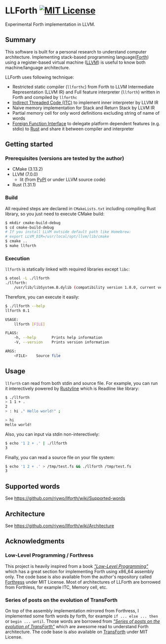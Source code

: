 # LLForth [![MIT License](https://img.shields.io/badge/license-MIT-blue.svg)](https://github.com/riywo/llforth/blob/master/LICENSE.txt)
Experimental Forth implementation in LLVM.

## Summary
This software is built for a personal research to understand computer architecture. Implementing stack-based programming language([Forth](https://en.wikipedia.org/wiki/Forth_(programming_language))) using a register-based virtual machine ([LLVM](https://en.wikipedia.org/wiki/LLVM)) is useful to know both machine/language architecture.

LLForth uses following technique:

- Restricted static compiler (`llforthc`) from Forth to LLVM Intermediate Representation (LLVM IR) and Full feature interpreter (`llforth`) written in Forth and compiled by `llforthc`
- [Indirect Threaded Code (ITC)](https://en.wikipedia.org/wiki/Threaded_code#Indirect_threading) to implement inner interpreter by LLVM IR
- Naive memory implementation for Stack and Return Stack by LLVM IR
- Partial memory cell for only word definitions excluding string of name of words
- [Foreign Function Interface](https://en.wikipedia.org/wiki/Foreign_function_interface) to delegate platform dependent features (e.g. stdio) to [Rust](https://www.rust-lang.org/) and share it between compiler and interpreter

## Getting started

### Prerequisites (versions are tested by the author)
- CMake (3.13.2)
- LLVM (7.0.0)
    - lit (from [PyPI](https://pypi.org/project/lit/) or under LLVM source code)
- Rust (1.31.1)

### Build
All required steps are declared in `CMakeLists.txt` including compiling Rust library, so you just need to execute CMake build:

```sh
$ mkdir cmake-build-debug
$ cd cmake-build-debug
# If you install LLVM outside default path like Homebrew:
# export LLVM_DIR=/usr/local/opt/llvm/lib/cmake
$ cmake ..
$ make llforth
```

### Execution
`llforth` is statically linked with required libraries except `libc`:

```sh
$ otool -L ./llforth
./llforth:
	/usr/lib/libSystem.B.dylib (compatibility version 1.0.0, current version 1252.200.5)
```

Therefore, you can execute it easily:

```sh
$ ./llforth --help
llforth 0.1

USAGE:
    llforth [FILE]

FLAGS:
    -h, --help       Prints help information
    -V, --version    Prints version information

ARGS:
    <FILE>    Source file
```

## Usage
`llforth` can read from both stdin and source file. For example, you can run it interectively powered by [Rustyline](https://crates.io/crates/rustyline/) which is Readline like library: 

```sh
$ ./llforth
> 1 1 + .
2
> : hi ." Hello world!" ;

> hi
Hello world!
```

Also, you can input via stdin non-interectively:

```sh
$ echo '1 2 + .' | ./llforth
3
```

Finally, you can read a source file on your file system:

```sh
$ echo '1 2 + .' > /tmp/test.fs && ./llforth /tmp/test.fs
3
```

## Supported words
See https://github.com/riywo/llforth/wiki/Supported-words

## Architecture
See https://github.com/riywo/llforth/wiki/Architecture

## Acknowledgments

### Low-Level Programming / Forthress
This project is heavily inspired from a book [*"Low-Level Programming"*](https://amzn.to/2BBYugn) which has a great section for implementing Forth using x86_64 assembly only. The code base is also available from the author's repository called [Forthress](https://github.com/sayon/forthress) under MIT License. Most of architectures of LLForth are borrowed from Forthless, for example ITC, Memory cell, etc.

### Series of posts on the evolution of TransForth
On top of the assembly implementation mirrored from Forthress, I implemented some forth words *by* forth, for example `if ... else ... then` or `begin ... until`. Those words are borrowed from [*"Series of posts on the evolution of TransForth"*](https://blogs.msdn.microsoft.com/ashleyf/tag/transforth/) which are awesome read to understand Forth architecture. The code base is also available on [TransForth](https://github.com/AshleyF/TransForth) under MIT License.
